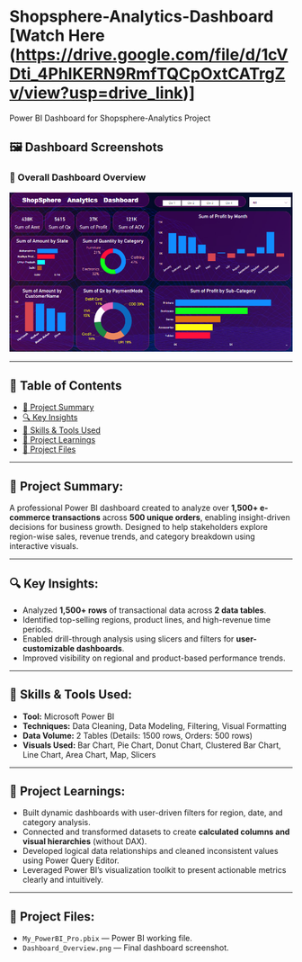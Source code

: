 # Shopsphere-Analytics-Dashboard   [Watch Here (https://drive.google.com/file/d/1cVDti_4PhlKERN9RmfTQCpOxtCATrgZv/view?usp=drive_link)]
Power BI Dashboard for Shopsphere-Analytics Project

## 🖼️ Dashboard Screenshots

### 🧭 Overall Dashboard Overview
<p align="center">
  <img src="Dashboard_Overview.png" width="1000"/>
</p>

---

## 📑 Table of Contents

- [📌 Project Summary](#-project-summary)
- [🔍 Key Insights](#-key-insights)
- [🧠 Skills & Tools Used](#-skills--tools-used)
- [🧩 Project Learnings](#-project-learnings)
- [📂 Project Files](#-project-files)

---

## 📌 Project Summary:

A professional Power BI dashboard created to analyze over **1,500+ e-commerce transactions** across **500 unique orders**, enabling insight-driven decisions for business growth. Designed to help stakeholders explore region-wise sales, revenue trends, and category breakdown using interactive visuals.

---

## 🔍 Key Insights:

- Analyzed **1,500+ rows** of transactional data across **2 data tables**.
- Identified top-selling regions, product lines, and high-revenue time periods.
- Enabled drill-through analysis using slicers and filters for **user-customizable dashboards**.
- Improved visibility on regional and product-based performance trends.

---

## 🧠 Skills & Tools Used:

- **Tool:** Microsoft Power BI  
- **Techniques:** Data Cleaning, Data Modeling, Filtering, Visual Formatting  
- **Data Volume:** 2 Tables (Details: 1500 rows, Orders: 500 rows)  
- **Visuals Used:** Bar Chart, Pie Chart, Donut Chart, Clustered Bar Chart, Line Chart, Area Chart, Map, Slicers

---

## 🧩 Project Learnings:

- Built dynamic dashboards with user-driven filters for region, date, and category analysis.
- Connected and transformed datasets to create **calculated columns and visual hierarchies** (without DAX).
- Developed logical data relationships and cleaned inconsistent values using Power Query Editor.
- Leveraged Power BI’s visualization toolkit to present actionable metrics clearly and intuitively.

---

## 📂 Project Files:

- `My_PowerBI_Pro.pbix` — Power BI working file.
- `Dashboard_Overview.png` — Final dashboard screenshot.
